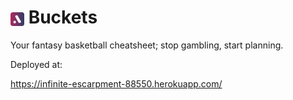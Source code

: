 # <img height="22" src="./client/public/logo_32.png" align="center"> Buckets


Your fantasy basketball cheatsheet; stop gambling, start planning.


Deployed at:

https://infinite-escarpment-88550.herokuapp.com/
